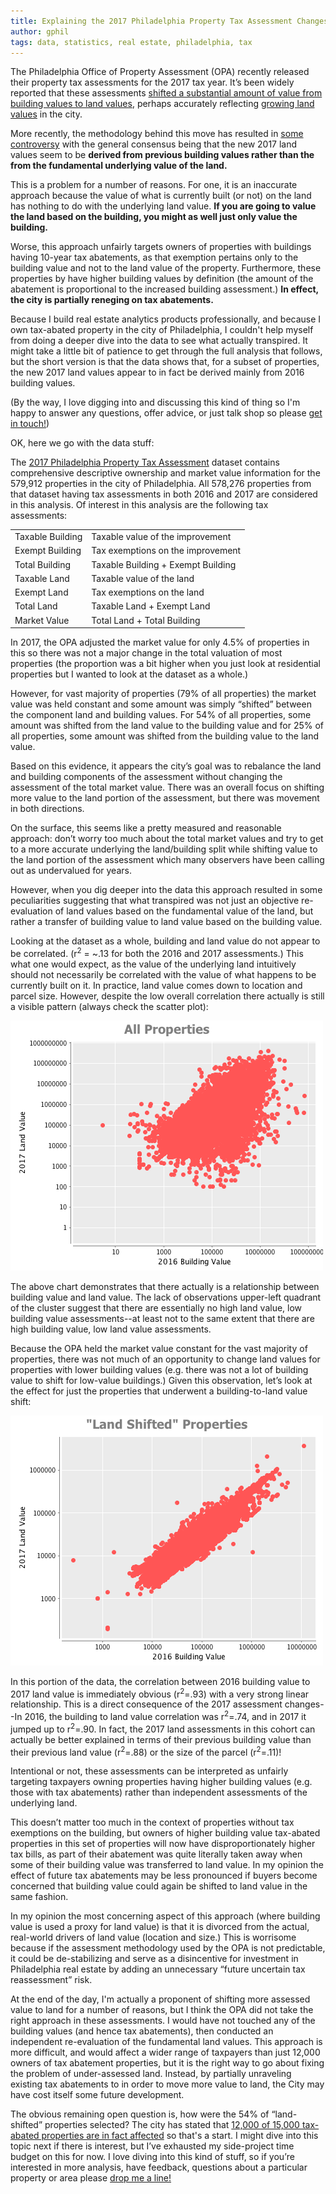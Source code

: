 ```yaml
---
title: Explaining the 2017 Philadelphia Property Tax Assessment Changes
author: gphil
tags: data, statistics, real estate, philadelphia, tax
---
```


The Philadelphia Office of Property Assessment (OPA) recently released their
property tax assessments for the 2017 tax year. It’s been widely reported that
these assessments
[shifted a substantial amount of value from building values to land values](http://planphilly.com/articles/2016/04/20/2017-property-tax-assessments-shift-more-value-to-land),
perhaps accurately reflecting [growing land values](http://planphilly.com/articles/2016/03/04/what-s-driving-philly-s-rising-land-values) in the city.

More recently, the methodology behind this move has resulted in [some controversy](http://www.newsworks.org/index.php/essay-works/item/93495) with the general consensus being that the new 2017 land values seem to be <b class="emphasis">derived from previous building values rather than the from the fundamental underlying value of the land.</b>

This is a problem for a number of reasons. For one, it is an inaccurate approach because the value of what is currently built (or not) on the land has nothing to do with the underlying land value. <b class="emphasis">If you are going to value the land based on the building, you might as well just only value the building.</b>

Worse, this approach unfairly targets owners of properties with buildings having 10-year tax abatements, as that exemption pertains only to the building value and not to the land value of the property. Furthermore, these properties by have higher building values by definition (the amount of the abatement is proportional to the increased building assessment.) <b class="emphasis">In effect, the city is partially reneging on tax abatements.</b>

Because I build real estate analytics products professionally, and because I own tax-abated property in the city of Philadelphia, I couldn't help myself from doing a deeper dive into the data to see what actually transpired. It might take a little bit of patience to get through the full analysis that follows, but the short version is that the data shows that, for a subset of properties, the new 2017 land values appear to in fact be derived mainly from 2016 building values.

(By the way, I love digging into and discussing this kind of thing so I'm happy to answer any questions, offer advice, or just talk shop so please [get in touch!](mailto:gphil@gphil.net))

OK, here we go with the data stuff:

The [2017 Philadelphia Property Tax Assessment](https://www.opendataphilly.org/dataset/opa-property-assessments) dataset contains comprehensive descriptive ownership and market value information for the 579,912 properties in the city of Philadelphia. All 578,276 properties from that dataset having tax assessments in both 2016 and 2017 are considered in this analysis. Of interest in this analysis are the following tax assessments:

<table class="property-tax-definitions">
  <tr>
     <td class="emphasis">Taxable Building</td>
     <td>Taxable value of the improvement</td>
  </tr>
  <tr>
     <td class="emphasis">Exempt Building</td>
     <td>Tax exemptions on the improvement</td>
  </tr>
  <tr>
     <td class="emphasis">Total Building</td>
     <td>Taxable Building + Exempt Building</td>
  </tr>
  <tr>
     <td class="emphasis">Taxable Land</td>
     <td>Taxable value of the land</td>
  </tr>
  <tr>
     <td class="emphasis">Exempt Land</td>
     <td>Tax exemptions on the land</td>
  </tr>
  <tr>
     <td class="emphasis">Total Land</td>
     <td>Taxable Land + Exempt Land</td>
  </tr>
  <tr>
     <td class="emphasis">Market Value</td>
     <td>Total Land + Total Building</td>
  </tr>
</table>

In 2017, the OPA adjusted the market value for only 4.5% of properties in this so there
was not a major change in the total valuation of most properties (the proportion was a bit higher when you just look at residential properties but I wanted to look at the dataset as a whole.)

However, for vast majority of properties (79% of all properties) the market value was held
constant and some amount was simply “shifted” between the component land and
building values. For 54% of all properties, some amount was shifted from the
land value to the building value and for 25% of all properties, some amount was
shifted from the building value to the land value.

Based on this evidence, it appears the city’s goal was to rebalance the land and
building components of the assessment without changing the assessment of the
total market value. There was an overall focus on shifting more value to the land
portion of the assessment, but there was movement in both directions.

On the surface, this seems like a pretty measured and reasonable approach: don’t
worry too much about the total market values and try to get to a more accurate
underlying the land/building split while shifting value to the land portion of
the assessment which many observers have been calling out as undervalued for
years.

However, when you dig deeper into the data this approach resulted in some peculiarities
suggesting that what transpired was not just an objective re-evaluation of land
values based on the fundamental value of the land, but rather a transfer of
building value to land value based on the building value.

Looking at the dataset as a whole, building and land value do not appear to be
correlated. (r<sup>2</sup> = ~.13 for both the 2016 and 2017 assessments.) This what one
would expect, as the value of the underlying land intuitively should not
necessarily be correlated with the value of what happens to be currently built
on it. In practice, land value comes down to location and parcel size. However,
despite the low overall correlation there actually is still a visible pattern (always check the scatter plot):

<img src="/img/building_to_land_value_total_scatter.png" />

The above chart demonstrates that there actually is a relationship
between building value and land value. The lack of observations upper-left
quadrant of the cluster suggest that there are essentially no high land value,
low building value assessments--at least not to the same extent that there are
high building value, low land value assessments.

Because the OPA held the market value constant for the vast majority of
properties, there was not much of an opportunity to change land values for
properties with lower building values (e.g. there was not a lot of building
value to shift for low-value buildings.) Given this observation, let’s look at
the effect for just the properties that underwent a building-to-land value
shift:

<img src="/img/building_to_land_value_shifted_scatter.png" />

In this portion of the data, the correlation between 2016 building value to 2017
land value is immediately obvious (r<sup>2</sup>=.93) with a very strong linear
relationship. This is a direct consequence of the 2017 assessment changes--In
2016, the building to land value correlation was r<sup>2</sup>=.74, and in 2017 it jumped
up to r<sup>2</sup>=.90. In fact, the 2017 land assessments in this cohort can actually be
better explained in terms of their previous building value than their previous
land value (r<sup>2</sup>=.88) or the size of the parcel (r<sup>2</sup>=.11)!

Intentional or not, these assessments can be interpreted as unfairly targeting
taxpayers owning properties having higher building values (e.g. those with tax
abatements) rather than independent assessments of the underlying land.

This doesn’t matter too much in the context of properties without tax exemptions
on the building, but owners of higher building value tax-abated properties in
this set of properties will now have disproportionately higher tax bills, as
part of their abatement was quite literally taken away when some of their
building value was transferred to land value. In my opinion the effect of future
tax abatements may be less pronounced if buyers become concerned that building
value could again be shifted to land value in the same fashion.

In my opinion the most concerning aspect of this approach (where building value
is used a proxy for land value) is that it is divorced from the actual, real-world
drivers of land value (location and size.) This is worrisome because if the
assessment methodology used by the OPA is not predictable, it could be
de-stabilizing and serve as a disincentive for investment in Philadelphia real
estate by adding an unnecessary “future uncertain tax reassessment” risk.

At the end of the day, I'm actually a proponent of shifting more assessed value
to land for a number of reasons, but I think the OPA did not take the right
approach in these assessments. I would have not touched any of the building
values (and hence tax abatements), then conducted an independent re-evaluation
of the fundamental land values. This approach is more difficult, and would
affect a wider range of taxpayers than just 12,000 owners of tax abatement
properties, but it is the right way to go about fixing the problem of
under-assessed land. Instead, by partially unraveling existing tax abatements to
in order to move more value to land, the City may have cost itself some future development.

The obvious remaining open question is, how were the 54% of “land-shifted”
properties selected? The city has stated that [12,000 of 15,000 tax-abated properties are in fact affected](http://www.philadelphiacontroller.org/media/press-releases/property-reassessments-could-add-30-million-in-new-revenues) so that's a start. I might dive into this topic next if there is interest, but I’ve
exhausted my side-project time budget on this for now. I love diving into this
kind of stuff, so if you’re interested in more analysis, have feedback, questions about a
particular property or area please
[drop me a line!](mailto:gphil@gphil.net)
